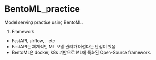 # BentoML_practice
Model serving practice using [BentoML](https://github.com/bentoml/BentoML).

1. Framework
- FastAPI, airflow, .. etc
- FastAPI는 체계적인 ML 모델 관리가 어렵다는 단점이 있음
- BentoML은 docker, k8s 기반으로 ML에 특화된 Open-Source framework.